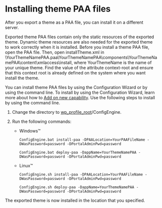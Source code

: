 # Installing theme PAA files

After you export a theme as a PAA file, you can install it on a different server.

Exported theme PAA files contain only the static resources of the exported theme. Dynamic theme resources are also needed for the exported theme to work correctly when it is installed. Before you install a theme PAA file, open the PAA file. Then, open installTheme.xml in \\YourThemeNamePAA.paa\\YourThemeNamePAA\\components\\YourThemeNamePAA\\content\\xmlaccess\\install, where YourThemeName is the name of your unique theme. Find the value of the attribute context-root and ensure that this context root is already defined on the system where you want install the theme.

You can install theme PAA files by using the Configuration Wizard or by using the command line. To install by using the Configuration Wizard, learn more about how to [Add on new capability](../config/si_paa_spec_ov.md#). Use the following steps to install by using the command line.

1.  Change the directory to [wp\_profile\_root](../reference/wpsdirstr.md#wp_profile_root)/ConfigEngine.

2.  Run the following commands:

    -   Windows™

        ```
        ConfigEngine.bat install-paa -DPAALocation=YourPAAFileName -DWasPassword=password -DPortalAdminPwd=password
        
        ConfigEngine.bat deploy-paa -DappName=YourThemeNamePAA -DWasPassword=password -DPortalAdminPwd=password
        ```

    -   Linux™

        ```
        ConfigEngine.sh install-paa -DPAALocation=YourPAAFileName -DWasPassword=password -DPortalAdminPwd=password
        
        ConfigEngine.sh deploy-paa -DappName=YourThemeNamePAA -DWasPassword=password -DPortalAdminPwd=password
        ```


The exported theme is now installed in the location that you specified.


